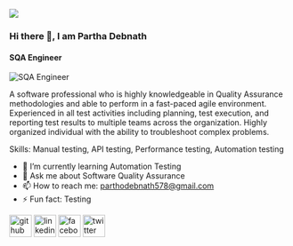 ![](https://komarev.com/ghpvc/?username=parthadebnath99)
### Hi there 👋, I am Partha Debnath
#### SQA Engineer 
![SQA Engineer ](https://pbs.twimg.com/profile_images/1662511459379859461/CvtAjT4i_400x400.jpg)

A software professional who is highly knowledgeable in Quality Assurance methodologies and able to perform in a fast-paced
agile environment. Experienced in all test activities including planning, test execution, and reporting test results to multiple
teams across the organization. Highly organized individual with the ability to troubleshoot complex problems.

Skills: Manual testing, API testing, Performance testing, Automation testing

- 🌱 I’m currently learning Automation Testing 
- 💬 Ask me about Software Quality Assurance 
- 📫 How to reach me: parthodebnath578@gmail.com 
- ⚡ Fun fact: Testing 


[<img src='https://cdn.jsdelivr.net/npm/simple-icons@3.0.1/icons/github.svg' alt='github' height='40'>](https://github.com/https://github.com/parthadebnath99)  [<img src='https://cdn.jsdelivr.net/npm/simple-icons@3.0.1/icons/linkedin.svg' alt='linkedin' height='40'>](https://www.linkedin.com/in/https://www.linkedin.com/in/partha-debnath1//)  [<img src='https://cdn.jsdelivr.net/npm/simple-icons@3.0.1/icons/facebook.svg' alt='facebook' height='40'>](https://www.facebook.com/https://www.facebook.com/Parthadebnath19/)  [<img src='https://cdn.jsdelivr.net/npm/simple-icons@3.0.1/icons/twitter.svg' alt='twitter' height='40'>](https://twitter.com/https://twitter.com/Rudronil18)  


